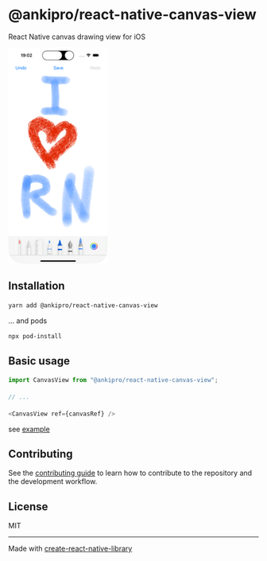 # @ankipro/react-native-canvas-view

React Native canvas drawing view for iOS

<img src="./assets/demo.png" alt="canvas demo" width="200"/>

## Installation

```sh
yarn add @ankipro/react-native-canvas-view
```
... and pods
```sh
npx pod-install
```


## Basic usage

```js
import CanvasView from "@ankipro/react-native-canvas-view";

// ...

<CanvasView ref={canvasRef} />
```

see [example](./example/src/App.tsx)

## Contributing

See the [contributing guide](CONTRIBUTING.md) to learn how to contribute to the repository and the development workflow.

## License

MIT

---

Made with [create-react-native-library](https://github.com/callstack/react-native-builder-bob)
